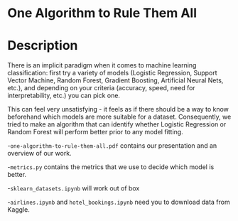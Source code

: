 One Algorithm to Rule Them All
===========================================

Description
===========
There is an implicit paradigm when it comes to machine learning classification: first try a variety of models (Logistic
Regression, Support Vector Machine, Random Forest, Gradient
Boosting, Artificial Neural Nets, etc.), and depending on your criteria
(accuracy, speed, need for interpretability, etc.) you can pick one.

This can feel very unsatisfying - it feels as if there should be a way to know beforehand which models are more suitable for a dataset. Consequently, we tried to make an algorithm that can identify whether Logistic Regression or Random Forest will perform better prior to any model fitting.

-`one-algorithm-to-rule-them-all.pdf` contains our presentation and an overview of our work.

-`metrics.py` contains the metrics that we use to decide which model is better.

-`sklearn_datasets.ipynb` will work out of box

-`airlines.ipynb` and `hotel_bookings.ipynb` need you to download data from Kaggle.
